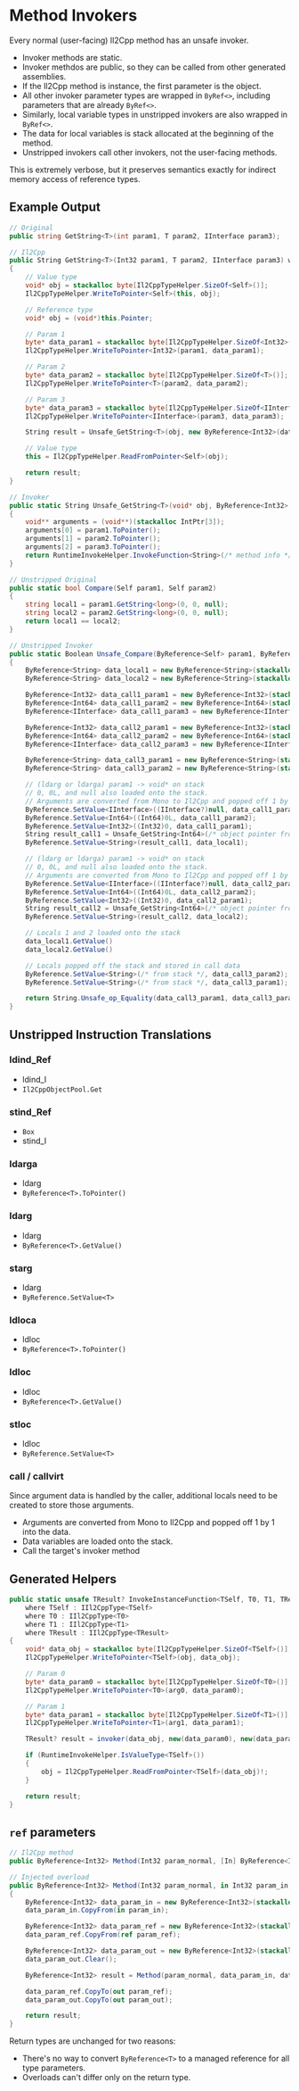 # Method Invokers

Every normal (user-facing) Il2Cpp method has an unsafe invoker.

* Invoker methods are static.
* Invoker methdos are public, so they can be called from other generated assemblies.
* If the Il2Cpp method is instance, the first parameter is the object.
* All other invoker parameter types are wrapped in `ByRef<>`, including parameters that are already `ByRef<>`.
* Similarly, local variable types in unstripped invokers are also wrapped in `ByRef<>`.
* The data for local variables is stack allocated at the beginning of the method.
* Unstripped invokers call other invokers, not the user-facing methods.

This is extremely verbose, but it preserves semantics exactly for indirect memory access of reference types.

## Example Output

```cs
// Original
public string GetString<T>(int param1, T param2, IInterface param3);

// Il2Cpp
public String GetString<T>(Int32 param1, T param2, IInterface param3) where T : IIl2CppType<T>
{
    // Value type
    void* obj = stackalloc byte[Il2CppTypeHelper.SizeOf<Self>()];
    Il2CppTypeHelper.WriteToPointer<Self>(this, obj);

    // Reference type
    void* obj = (void*)this.Pointer;

    // Param 1
    byte* data_param1 = stackalloc byte[Il2CppTypeHelper.SizeOf<Int32>()];
    Il2CppTypeHelper.WriteToPointer<Int32>(param1, data_param1);

    // Param 2
    byte* data_param2 = stackalloc byte[Il2CppTypeHelper.SizeOf<T>()];
    Il2CppTypeHelper.WriteToPointer<T>(param2, data_param2);

    // Param 3
    byte* data_param3 = stackalloc byte[Il2CppTypeHelper.SizeOf<IInterface>()];
    Il2CppTypeHelper.WriteToPointer<IInterface>(param3, data_param3);

    String result = Unsafe_GetString<T>(obj, new ByReference<Int32>(data_param1), new ByReference<T>(data_param2), new ByReference<IInterface>(data_param3));

    // Value type
    this = Il2CppTypeHelper.ReadFromPointer<Self>(obj);

    return result;
}

// Invoker
public static String Unsafe_GetString<T>(void* obj, ByReference<Int32> param1, ByReference<T> param2, ByReference<IInterface> param3) where T : IIl2CppType<T>
{
    void** arguments = (void**)(stackalloc IntPtr[3]);
    arguments[0] = param1.ToPointer();
    arguments[1] = param2.ToPointer();
    arguments[2] = param3.ToPointer();
    return RuntimeInvokeHelper.InvokeFunction<String>(/* method info */, (IntPtr)obj, arguments);
}

// Unstripped Original
public static bool Compare(Self param1, Self param2)
{
    string local1 = param1.GetString<long>(0, 0, null);
    string local2 = param2.GetString<long>(0, 0, null);
    return local1 == local2;
}

// Unstripped Invoker
public static Boolean Unsafe_Compare(ByReference<Self> param1, ByReference<Self> param2)
{
    ByReference<String> data_local1 = new ByReference<String>(stackalloc byte[Il2CppTypeHelper.SizeOf<String>()]);
    ByReference<String> data_local2 = new ByReference<String>(stackalloc byte[Il2CppTypeHelper.SizeOf<String>()]);

    ByReference<Int32> data_call1_param1 = new ByReference<Int32>(stackalloc byte[Il2CppTypeHelper.SizeOf<Int32>()]);
    ByReference<Int64> data_call1_param2 = new ByReference<Int64>(stackalloc byte[Il2CppTypeHelper.SizeOf<Int64>()]);
    ByReference<IInterface> data_call1_param3 = new ByReference<IInterface>(stackalloc byte[Il2CppTypeHelper.SizeOf<IInterface>()]);

    ByReference<Int32> data_call2_param1 = new ByReference<Int32>(stackalloc byte[Il2CppTypeHelper.SizeOf<Int32>()]);
    ByReference<Int64> data_call2_param2 = new ByReference<Int64>(stackalloc byte[Il2CppTypeHelper.SizeOf<Int64>()]);
    ByReference<IInterface> data_call2_param3 = new ByReference<IInterface>(stackalloc byte[Il2CppTypeHelper.SizeOf<IInterface>()]);

    ByReference<String> data_call3_param1 = new ByReference<String>(stackalloc byte[Il2CppTypeHelper.SizeOf<String>()]);
    ByReference<String> data_call3_param2 = new ByReference<String>(stackalloc byte[Il2CppTypeHelper.SizeOf<String>()]);

    // (ldarg or ldarga) param1 -> void* on stack
    // 0, 0L, and null also loaded onto the stack.
    // Arguments are converted from Mono to Il2Cpp and popped off 1 by 1 into the data.
    ByReference.SetValue<IInterface>((IInterface?)null, data_call1_param3);
    ByReference.SetValue<Int64>((Int64)0L, data_call1_param2);
    ByReference.SetValue<Int32>((Int32)0, data_call1_param1);
    String result_call1 = Unsafe_GetString<Int64>(/* object pointer from stack */, data_call1_param1, data_call1_param2, data_call1_param3);
    ByReference.SetValue<String>(result_call1, data_local1);

    // (ldarg or ldarga) param1 -> void* on stack
    // 0, 0L, and null also loaded onto the stack.
    // Arguments are converted from Mono to Il2Cpp and popped off 1 by 1 into the data.
    ByReference.SetValue<IInterface>((IInterface?)null, data_call2_param3);
    ByReference.SetValue<Int64>((Int64)0L, data_call2_param2);
    ByReference.SetValue<Int32>((Int32)0, data_call2_param1);
    String result_call2 = Unsafe_GetString<Int64>(/* object pointer from stack */, data_call2_param1, data_call2_param2, data_call2_param3);
    ByReference.SetValue<String>(result_call2, data_local2);

    // Locals 1 and 2 loaded onto the stack
    data_local1.GetValue()
    data_local2.GetValue()

    // Locals popped off the stack and stored in call data
    ByReference.SetValue<String>(/* from stack */, data_call3_param2);
    ByReference.SetValue<String>(/* from stack */, data_call3_param1);

    return String.Unsafe_op_Equality(data_call3_param1, data_call3_param2);
}
```

## Unstripped Instruction Translations

### ldind_Ref

* ldind_I
* `Il2CppObjectPool.Get`

### stind_Ref

* `Box`
* stind_I

### ldarga

* ldarg
* `ByReference<T>.ToPointer()`

### ldarg

* ldarg
* `ByReference<T>.GetValue()`

### starg

* ldarg
* `ByReference.SetValue<T>`

### ldloca

* ldloc
* `ByReference<T>.ToPointer()`

### ldloc

* ldloc
* `ByReference<T>.GetValue()`

### stloc

* ldloc
* `ByReference.SetValue<T>`

### call / callvirt

Since argument data is handled by the caller, additional locals need to be created to store those arguments.

* Arguments are converted from Mono to Il2Cpp and popped off 1 by 1 into the data.
* Data variables are loaded onto the stack.
* Call the target's invoker method

## Generated Helpers

```cs
public static unsafe TResult? InvokeInstanceFunction<TSelf, T0, T1, TResult>(ref TSelf obj, T0? arg0, T1? arg1, delegate* managed<void*, ByReference<T0>, ByReference<T1>, TResult> invoker)
    where TSelf : IIl2CppType<TSelf>
    where T0 : IIl2CppType<T0>
    where T1 : IIl2CppType<T1>
    where TResult : IIl2CppType<TResult>
{
    void* data_obj = stackalloc byte[Il2CppTypeHelper.SizeOf<TSelf>()];
    Il2CppTypeHelper.WriteToPointer<TSelf>(obj, data_obj);

    // Param 0
    byte* data_param0 = stackalloc byte[Il2CppTypeHelper.SizeOf<T0>()];
    Il2CppTypeHelper.WriteToPointer<T0>(arg0, data_param0);

    // Param 1
    byte* data_param1 = stackalloc byte[Il2CppTypeHelper.SizeOf<T1>()];
    Il2CppTypeHelper.WriteToPointer<T1>(arg1, data_param1);

    TResult? result = invoker(data_obj, new(data_param0), new(data_param1));

    if (RuntimeInvokeHelper.IsValueType<TSelf>())
    {
        obj = Il2CppTypeHelper.ReadFromPointer<TSelf>(data_obj)!;
    }

    return result;
}
```

## `ref` parameters

```cs
// Il2Cpp method
public ByReference<Int32> Method(Int32 param_normal, [In] ByReference<Int32> param_in, ByReference<Int32> param_ref, [Out] ByReference<Int32> param_out);

// Injected overload
public ByReference<Int32> Method(Int32 param_normal, in Int32 param_in, ref Int32 param_ref, out Int32 param_out)
{
    ByReference<Int32> data_param_in = new ByReference<Int32>(stackalloc byte[Il2CppTypeHelper.SizeOf<Int32>()]);
    data_param_in.CopyFrom(in param_in);

    ByReference<Int32> data_param_ref = new ByReference<Int32>(stackalloc byte[Il2CppTypeHelper.SizeOf<Int32>()]);
    data_param_ref.CopyFrom(ref param_ref);

    ByReference<Int32> data_param_out = new ByReference<Int32>(stackalloc byte[Il2CppTypeHelper.SizeOf<Int32>()]);
    data_param_out.Clear();

    ByReference<Int32> result = Method(param_normal, data_param_in, data_param_ref, data_param_out);

    data_param_ref.CopyTo(out param_ref);
    data_param_out.CopyTo(out param_out);

    return result;
}
```

Return types are unchanged for two reasons:

* There's no way to convert `ByReference<T>` to a managed reference for all type parameters.
* Overloads can't differ only on the return type.
